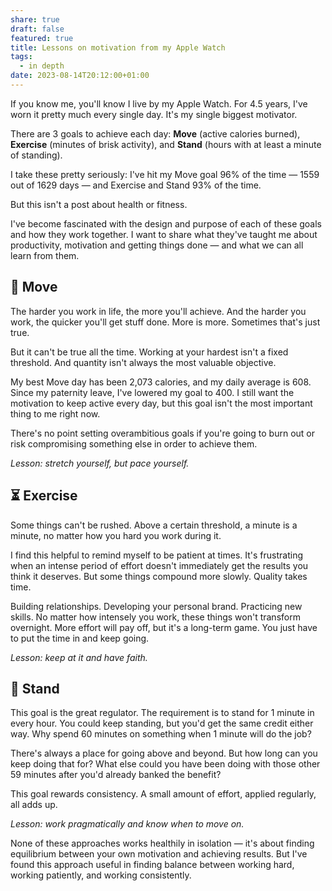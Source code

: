 ```yaml
---
share: true
draft: false
featured: true
title: Lessons on motivation from my Apple Watch
tags:
  - in depth
date: 2023-08-14T20:12:00+01:00
---
```


If you know me, you'll know I live by my Apple Watch. For 4.5 years, I've worn it pretty much every single day. It's my single biggest motivator.  
  
There are 3 goals to achieve each day: **Move** (active calories burned), **Exercise** (minutes of brisk activity), and **Stand** (hours with at least a minute of standing).  
  
I take these pretty seriously: I've hit my Move goal 96% of the time — 1559 out of 1629 days — and Exercise and Stand 93% of the time.  
  
But this isn't a post about health or fitness.  
  
I've become fascinated with the design and purpose of each of these goals and how they work together. I want to share what they've taught me about productivity, motivation and getting things done — and what we can all learn from them.  
  
## 💪 Move

The harder you work in life, the more you'll achieve. And the harder you work, the quicker you'll get stuff done. More is more. Sometimes that's just true.  
  
But it can't be true all the time. Working at your hardest isn't a fixed threshold. And quantity isn't always the most valuable objective.  
  
My best Move day has been 2,073 calories, and my daily average is 608. Since my paternity leave, I've lowered my goal to 400. I still want the motivation to keep active every day, but this goal isn't the most important thing to me right now.  
  
There's no point setting overambitious goals if you're going to burn out or risk compromising something else in order to achieve them.  
  
*Lesson: stretch yourself, but pace yourself.*  
  
## ⏳ Exercise  
Some things can't be rushed. Above a certain threshold, a minute is a minute, no matter how you hard you work during it.  
  
I find this helpful to remind myself to be patient at times. It's frustrating when an intense period of effort doesn't immediately get the results you think it deserves. But some things compound more slowly. Quality takes time.  
  
Building relationships. Developing your personal brand. Practicing new skills. No matter how intensely you work, these things won't transform overnight. More effort will pay off, but it's a long-term game. You just have to put the time in and keep going.  
  
*Lesson: keep at it and have faith.*  
  
## 🔁 Stand  
This goal is the great regulator. The requirement is to stand for 1 minute in every hour. You could keep standing, but you'd get the same credit either way. Why spend 60 minutes on something when 1 minute will do the job?  
  
There's always a place for going above and beyond. But how long can you keep doing that for? What else could you have been doing with those other 59 minutes after you'd already banked the benefit?  
  
This goal rewards consistency. A small amount of effort, applied regularly, all adds up.  
  
*Lesson: work pragmatically and know when to move on.*  
  
None of these approaches works healthily in isolation — it's about finding equilibrium between your own motivation and achieving results. But I've found this approach useful in finding balance between working hard, working patiently, and working consistently.